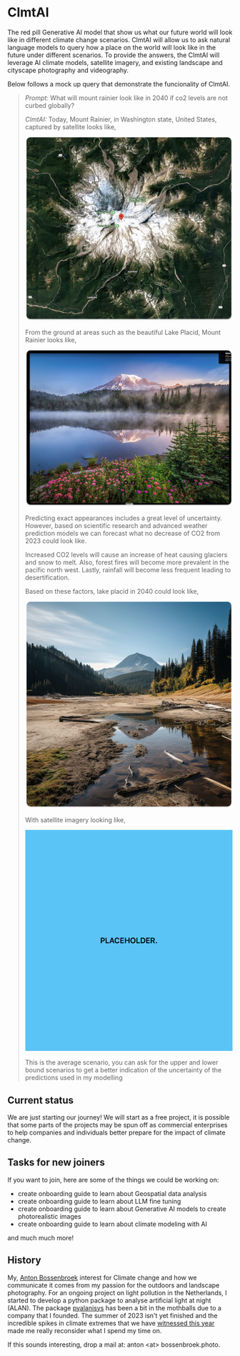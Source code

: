 # ClmtAI
The red pill Generative AI model that show us what our future world will look like in
different climate change scenarios. ClmtAI will allow us to ask natural language models
to query how a place on the world will look like in the future under different scenarios.
To provide the answers, the ClmtAI will leverage AI climate models, satellite imagery, 
and existing landscape and cityscape photography and videography. 

Below follows a mock up query that demonstrate the funcionality of ClmtAI.

> _Prompt:_ What will mount rainier look like in 2040 if co2 levels are not curbed globally?
> 
> _ClmtAI:_ Today, Mount Rainier, in Washington state, United States, captured by satellite 
> looks like, 
> 
> ![mount rainier from satellite](https://github.com/clmtai/clmtai/blob/main/images/mount_rainier_sat_now.jpg?raw=true)
> 
> From the ground at areas such as the beautiful Lake Placid, Mount Rainier looks like,
> 
> ![lake placid](https://github.com/clmtai/clmtai/blob/main/images/lake_placid_now.jpg?raw=true)
>
> Predicting exact appearances includes a great level of uncertainty. However,
> based on scientific research and advanced weather prediction models we can
> forecast what no decrease of CO2 from 2023 could look like.
>
> Increased CO2 levels will cause an increase of heat causing glaciers and snow
> to melt. Also, forest fires will become more prevalent in the pacific north
> west. Lastly, rainfall will become less frequent leading to desertification.
>
> Based on these factors, lake placid in 2040 could look like,
>
> ![lake placid future](https://github.com/clmtai/clmtai/blob/main/images/lake_placid_future.jpg?raw=true)
>
> With satellite imagery looking like,
>
> ![lake placid future](https://github.com/clmtai/clmtai/blob/main/images/placeholder.png?raw=true)
>
> This is the average scenario, you can ask for the upper and lower bound scenarios to get a better
> indication of the uncertainty of the predictions used in my modelling

## Current status

We are just starting our journey! We will start as a free project, it is possible that some parts of the 
projects may be spun off as commercial enterprises to help companies and individuals better prepare 
for the impact of climate change.

## Tasks for new joiners
If you want to join, here are some of the things we could be working on:
 
  - create onboarding guide to learn about Geospatial data analysis
  - create onboarding guide to learn about LLM fine tuning
  - create onboarding guide to learn about Generative AI models to create photorealistic images
  - create onboarding guide to learn about climate modeling with AI

and much much more!

## History

My, [Anton Bossenbroek](https://www.linkedin.com/in/abossen/) interest for Climate change and how we
communicate it comes from my passion for the outdoors and landscape photography. For an ongoing project on 
light pollution in the Netherlands, I started to develop a python package to analyse artificial light 
at night (ALAN). The package [pyalanisys](https://github.com/pyalanysis/pyalanysis) has been a bit 
in the mothballs due to a company that I founded. The summer of 2023 isn't yet finished and the incredible
spikes in climate extremes that we have [witnessed this year](https://www.theguardian.com/world/2023/sep/06/summer-of-2023-hottest-recorded-in-wake-up-call-to-cut-carbon-emissions)
made me really reconsider what I spend my time on.

If this sounds interesting, drop a mail at: anton \<at\> bossenbroek.photo.
